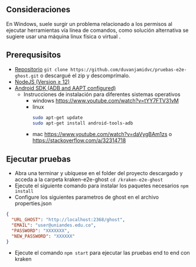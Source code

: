 ## Consideraciones

En Windows, suele surgir un problema relacionado a los permisos al ejecutar herramientas vía línea de comandos, como solución alternativa se sugiere usar una máquina linux física o virtual .

## Prerequsisitos
- [Repositorio](https://github.com/duvanjamidvc/pruebas-e2e-ghost.git) ```git clone https://github.com/duvanjamidvc/pruebas-e2e-ghost.git``` o descargué el zip y descomprímalo. 
- [NodeJS (Version ≥ 12)](https://nodejs.org)
- [Android SDK (ADB and AAPT configured)](https://developer.android.com/studio/releases/platform-tools#downloads)
    - Instrucciones de instalación para diferentes sistemas operativos
        - windows https://www.youtube.com/watch?v=tYY7FTV31vM
        - linux
            ```sh
            sudo apt-get update
            sudo apt-get install android-tools-adb
            ```
        - mac https://www.youtube.com/watch?v=daVygBAm1zs o https://stackoverflow.com/a/32314718
## Ejecutar pruebas
- Abra una terminar y ubíquese en el folder del proyecto descargado y acceda a la carpeta kraken-e2e-ghost ```cd /kraken-e2e-ghost```
- Ejecute el siguiente comando para instalar los paquetes necesarios 
```npm install```
- Configure los siguientes parametros de ghost en el archivo properties.json
```json
{
  "URL_GHOST": "http://localhost:2368/ghost",
  "EMAIL": "user@uniandes.edu.co",
  "PASSWORD": "XXXXXXX",
  "NEW_PASSWORD": "XXXXXX"
}
```
- Ejecute el comando ```npm start``` para ejecutar las pruebas end to end con kraken

